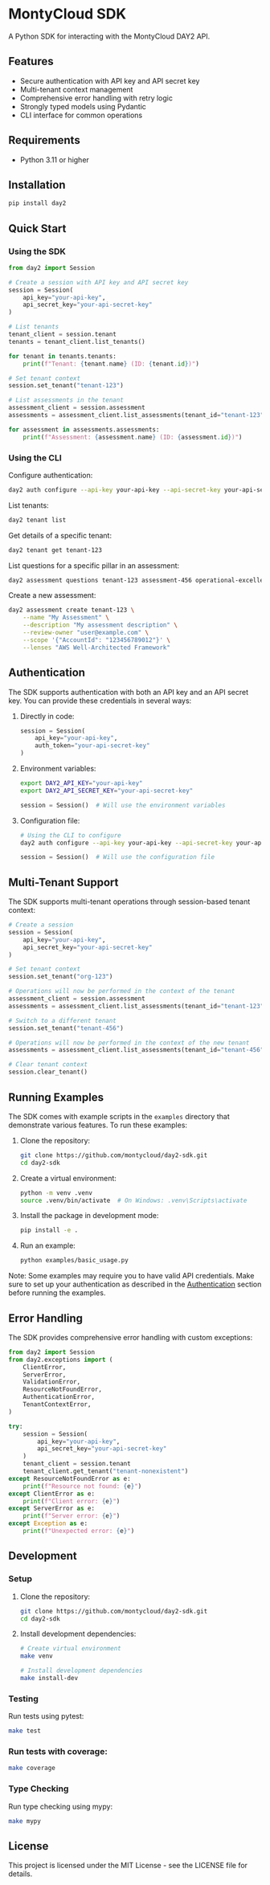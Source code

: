 # MontyCloud SDK

A Python SDK for interacting with the MontyCloud DAY2 API.

## Features

- Secure authentication with API key and API secret key
- Multi-tenant context management
- Comprehensive error handling with retry logic
- Strongly typed models using Pydantic
- CLI interface for common operations

## Requirements

- Python 3.11 or higher

## Installation

```bash
pip install day2
```

## Quick Start

### Using the SDK

```python
from day2 import Session

# Create a session with API key and API secret key
session = Session(
    api_key="your-api-key",
    api_secret_key="your-api-secret-key"
)

# List tenants
tenant_client = session.tenant
tenants = tenant_client.list_tenants()

for tenant in tenants.tenants:
    print(f"Tenant: {tenant.name} (ID: {tenant.id})")

# Set tenant context
session.set_tenant("tenant-123")

# List assessments in the tenant
assessment_client = session.assessment
assessments = assessment_client.list_assessments(tenant_id="tenant-123", status="PENDING")

for assessment in assessments.assessments:
    print(f"Assessment: {assessment.name} (ID: {assessment.id})")
```

### Using the CLI

Configure authentication:

```bash
day2 auth configure --api-key your-api-key --api-secret-key your-api-secret-key
```

List tenants:

```bash
day2 tenant list
```

Get details of a specific tenant:

```bash
day2 tenant get tenant-123
```

List questions for a specific pillar in an assessment:

```bash
day2 assessment questions tenant-123 assessment-456 operational-excellence
```

Create a new assessment:

```bash
day2 assessment create tenant-123 \
    --name "My Assessment" \
    --description "My assessment description" \
    --review-owner "user@example.com" \
    --scope '{"AccountId": "123456789012"}' \
    --lenses "AWS Well-Architected Framework"
```

## Authentication

The SDK supports authentication with both an API key and an API secret key. You can provide these credentials in several ways:

1. Directly in code:
   ```python
   session = Session(
       api_key="your-api-key",
       auth_token="your-api-secret-key"
   )
   ```

2. Environment variables:
   ```bash
   export DAY2_API_KEY="your-api-key"
   export DAY2_API_SECRET_KEY="your-api-secret-key"
   ```
   ```python
   session = Session()  # Will use the environment variables
   ```

3. Configuration file:
   ```bash
   # Using the CLI to configure
   day2 auth configure --api-key your-api-key --api-secret-key your-api-secret-key
   ```
   ```python
   session = Session()  # Will use the configuration file
   ```

## Multi-Tenant Support

The SDK supports multi-tenant operations through session-based tenant context:

```python
# Create a session
session = Session(
    api_key="your-api-key",
    api_secret_key="your-api-secret-key"
)

# Set tenant context
session.set_tenant("org-123")

# Operations will now be performed in the context of the tenant
assessment_client = session.assessment
assessments = assessment_client.list_assessments(tenant_id="tenant-123", status="PENDING")

# Switch to a different tenant
session.set_tenant("tenant-456")

# Operations will now be performed in the context of the new tenant
assessments = assessment_client.list_assessments(tenant_id="tenant-456", status="PENDING")

# Clear tenant context
session.clear_tenant()
```

## Running Examples

The SDK comes with example scripts in the `examples` directory that demonstrate various features. To run these examples:

1. Clone the repository:
   ```bash
   git clone https://github.com/montycloud/day2-sdk.git
   cd day2-sdk
   ```

2. Create a virtual environment:
   ```bash
   python -m venv .venv
   source .venv/bin/activate  # On Windows: .venv\Scripts\activate
   ```

3. Install the package in development mode:
   ```bash
   pip install -e .
   ```

4. Run an example:
   ```bash
   python examples/basic_usage.py
   ```

Note: Some examples may require you to have valid API credentials. Make sure to set up your authentication as described in the [Authentication](#authentication) section before running the examples.

## Error Handling

The SDK provides comprehensive error handling with custom exceptions:

```python
from day2 import Session
from day2.exceptions import (
    ClientError,
    ServerError,
    ValidationError,
    ResourceNotFoundError,
    AuthenticationError,
    TenantContextError,
)

try:
    session = Session(
        api_key="your-api-key",
        api_secret_key="your-api-secret-key"
    )
    tenant_client = session.tenant
    tenant_client.get_tenant("tenant-nonexistent")
except ResourceNotFoundError as e:
    print(f"Resource not found: {e}")
except ClientError as e:
    print(f"Client error: {e}")
except ServerError as e:
    print(f"Server error: {e}")
except Exception as e:
    print(f"Unexpected error: {e}")
```

## Development

### Setup

1. Clone the repository:
   ```bash
   git clone https://github.com/montycloud/day2-sdk.git
   cd day2-sdk
   ```

2. Install development dependencies:
   ```bash
   # Create virtual environment
   make venv

   # Install development dependencies
   make install-dev
   ```

### Testing

Run tests using pytest:

```bash
make test
```

### Run tests with coverage:

```bash
make coverage
```

### Type Checking

Run type checking using mypy:

```bash
make mypy
```

## License

This project is licensed under the MIT License - see the LICENSE file for details.
